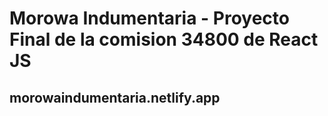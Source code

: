 # Morowa Indumentaria - Proyecto Final de la comision 34800 de React JS

<h2>morowaindumentaria.netlify.app</h2>

